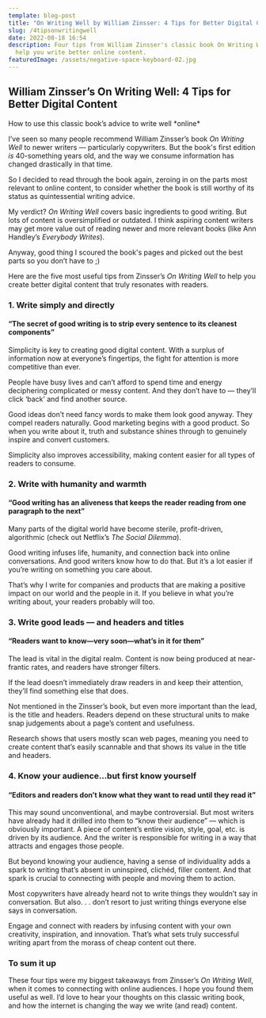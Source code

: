 ```yaml
---
template: blog-post
title: "On Writing Well by William Zinsser: 4 Tips for Better Digital Content"
slug: /4tipsonwritingwell
date: 2022-08-18 16:54
description: Four tips from William Zinsser's classic book On Writing Well to
  help you write better online content.
featuredImage: /assets/negative-space-keyboard-02.jpg
---
```

<!--StartFragment-->

## William Zinsser’s On Writing Well: 4 Tips for Better Digital Content

How to use this classic book’s advice to write well \*online\*

I’ve seen so many people recommend William Zinsser’s book *On Writing Well* to newer writers — particularly copywriters. But the book's first edition *is* 40-something years old, and the way we consume information has changed drastically in that time.

So I decided to read through the book again, zeroing in on the parts most relevant to online content, to consider whether the book is still worthy of its status as quintessential writing advice. 

My verdict? *On Writing Well* covers basic ingredients to good writing. But lots of content is oversimplified or outdated. I think aspiring content writers may get more value out of reading newer and more relevant books (like Ann Handley’s *Everybody Writes*). 

Anyway, good thing I scoured the book's pages and picked out the best parts so you don’t have to ;)

Here are the five most useful tips from Zinsser’s *On Writing Well* to help you create better digital content that truly resonates with readers.

### 1. Write simply and directly

#### “The secret of good writing is to strip every sentence to its cleanest components”

Simplicity is key to creating good digital content. With a surplus of information now at everyone’s fingertips, the fight for attention is more competitive than ever. 

People have busy lives and can’t afford to spend time and energy deciphering complicated or messy content. And they don’t have to — they’ll click ‘back’ and find another source.

Good ideas don’t need fancy words to make them look good anyway. They compel readers naturally. Good marketing begins with a good product. So when you write about it, truth and substance shines through to genuinely inspire and convert customers.

Simplicity also improves accessibility, making content easier for all types of readers to consume.

### 2. Write with humanity and warmth

#### “Good writing has an aliveness that keeps the reader reading from one paragraph to the next”

Many parts of the digital world have become sterile, profit-driven, algorithmic (check out Netflix’s *The Social Dilemma*).

Good writing infuses life, humanity, and connection back into online conversations. And good writers know how to do that. But it’s a lot easier if you’re writing on something you care about. 

That’s why I write for companies and products that are making a positive impact on our world and the people in it. If you believe in what you’re writing about, your readers probably will too.

### 3. Write good leads — and headers and titles

#### “Readers want to know—very soon—what’s in it for them”

The lead is vital in the digital realm. Content is now being produced at near-frantic rates, and readers have stronger filters.

If the lead doesn’t immediately draw readers in and keep their attention, they’ll find something else that does.

Not mentioned in the Zinsser’s book, but even more important than the lead, is the title and headers. Readers depend on these structural units to make snap judgements about a page’s content and usefulness. 

Research shows that users mostly scan web pages, meaning you need to create content that’s easily scannable and that shows its value in the title and headers.

### 4. Know your audience…but first know yourself

#### “Editors and readers don’t know what they want to read until they read it”

This may sound unconventional, and maybe controversial. But most writers have already had it drilled into them to “know their audience” — which is obviously important. A piece of content’s entire vision, style, goal, etc. is driven by its audience. And the writer is responsible for writing in a way that attracts and engages those people.

But beyond knowing your audience, having a sense of individuality adds a spark to writing that’s absent in uninspired, clichéd, filler content. And that spark is crucial to connecting with people and moving them to action.

Most copywriters have already heard not to write things they wouldn’t say in conversation. But also. . . don’t resort to just writing things everyone else says in conversation. 

Engage and connect with readers by infusing content with your own creativity, inspiration, and innovation. That’s what sets truly successful writing apart from the morass of cheap content out there.

### To sum it up

These four tips were my biggest takeaways from Zinsser’s *On Writing Well*, when it comes to connecting with online audiences. I hope you found them useful as well. I’d love to hear your thoughts on this classic writing book, and how the internet is changing the way we write (and read) content.

<!--EndFragment-->